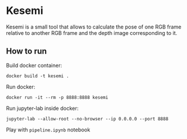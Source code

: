 # Kesemi
Kesemi is a small tool that allows to calculate
the pose of one RGB frame relative to another RGB frame and the depth image corresponding to it.

## How to run

Build docker container:
```shell
docker build -t kesemi .
```

Run docker:
```shell
docker run -it --rm -p 8888:8888 kesemi
```

Run jupyter-lab inside docker:

```shell
jupyter-lab --allow-root --no-browser --ip 0.0.0.0 --port 8888
```

Play with `pipeline.ipynb` notebook